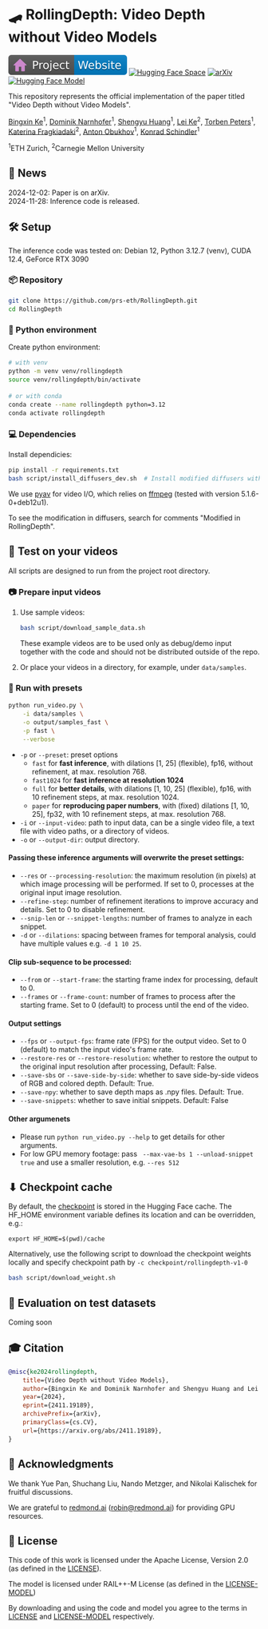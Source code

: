 # 🛹 RollingDepth: Video Depth without Video Models

[![Website](doc/badges/badge-website.svg)](https://rollingdepth.github.io)
[![Hugging Face Space](https://img.shields.io/badge/🤗%20Hugging%20Face%20-Space-yellow)](https://huggingface.co/spaces/prs-eth/rollingdepth)
[![arXiv](https://img.shields.io/badge/arXiv-PDF-b31b1b)](http://arxiv.org/abs/2411.19189)
[![Hugging Face Model](https://img.shields.io/badge/🤗%20Hugging%20Face-Model-green)](https://huggingface.co/prs-eth/rollingdepth-v1-0)

This repository represents the official implementation of the paper titled "Video Depth without Video Models".

[Bingxin Ke](http://www.kebingxin.com/)<sup>1</sup>,
[Dominik Narnhofer](https://scholar.google.com/citations?user=tFx8AhkAAAAJ&hl=en)<sup>1</sup>,
[Shengyu Huang](https://shengyuh.github.io/)<sup>1</sup>,
[Lei Ke](https://www.kelei.site/)<sup>2</sup>,
[Torben Peters](https://scholar.google.com/citations?user=F2C3I9EAAAAJ&hl=de)<sup>1</sup>,
[Katerina Fragkiadaki](https://www.cs.cmu.edu/~katef/)<sup>2</sup>,
[Anton Obukhov](https://www.obukhov.ai/)<sup>1</sup>,
[Konrad Schindler](https://scholar.google.com/citations?user=FZuNgqIAAAAJ&hl=en)<sup>1</sup>


<sup>1</sup>ETH Zurich, 
<sup>2</sup>Carnegie Mellon University



## 📢 News
2024-12-02: Paper is on arXiv.<br>
2024-11-28: Inference code is released.<br>



## 🛠️ Setup
The inference code was tested on: Debian 12, Python 3.12.7 (venv), CUDA 12.4, GeForce RTX 3090

### 📦 Repository
```bash
git clone https://github.com/prs-eth/RollingDepth.git
cd RollingDepth
```

### 🐍 Python environment
Create python environment:
```bash
# with venv
python -m venv venv/rollingdepth
source venv/rollingdepth/bin/activate

# or with conda
conda create --name rollingdepth python=3.12
conda activate rollingdepth
```

### 💻 Dependencies
Install dependicies: 
```bash
pip install -r requirements.txt
bash script/install_diffusers_dev.sh  # Install modified diffusers with cross-frame self-attention
```
We use [pyav](https://github.com/PyAV-Org/PyAV) for video I/O, which relies on [ffmpeg](https://www.ffmpeg.org/) (tested with version 5.1.6-0+deb12u1).

To see the modification in diffusers, search for comments "Modified in RollingDepth".

## 🏃 Test on your videos
All scripts are designed to run from the project root directory.

### 📷 Prepare input videos
1. Use sample videos:
    ```bash
    bash script/download_sample_data.sh
    ```
    These example videos are to be used only as debug/demo input together with the code and should not be distributed outside of the repo.

1. Or place your videos in a directory, for example, under `data/samples`.

### 🚀 Run with presets
```bash
python run_video.py \
    -i data/samples \
    -o output/samples_fast \
    -p fast \
    --verbose
```
- `-p` or `--preset`: preset options
    - `fast` for **fast inference**, with dilations [1, 25] (flexible), fp16, without refinement, at max. resolution 768.
    - `fast1024` for **fast inference at resolution 1024**
    - `full` for **better details**, with dilations [1, 10, 25] (flexible), fp16, with 10 refinement steps, at max. resolution 1024.
    - `paper` for **reproducing paper numbers**, with (fixed) dilations [1, 10, 25], fp32, with 10 refinement steps, at max. resolution 768.
- `-i` or `--input-video`: path to input data, can be a single video file, a text file with video paths, or a directory of videos.
- `-o` or `--output-dir`: output directory.

#### Passing these inference arguments will overwrite the preset settings:
- `--res` or `--processing-resolution`: the maximum resolution (in pixels) at which image processing will be performed. If set to 0, processes at the original input image resolution.
- `--refine-step`: number of refinement iterations to improve accuracy and details. Set to 0 to disable refinement.
- `--snip-len` or `--snippet-lengths`: number of frames to analyze in each snippet.
- `-d` or `--dilations`: spacing between frames for temporal analysis, could have multiple values e.g. `-d 1 10 25`.

#### Clip sub-sequence to be processed:
- `--from` or `--start-frame`: the starting frame index for processing, default to 0.
- `--frames` or `--frame-count`: number of frames to process after the starting frame. Set to 0 (default) to process until the end of the video.

#### Output settings
- `--fps` or `--output-fps`: frame rate (FPS) for the output video. Set to 0 (default) to match the input video's frame rate.
- `--restore-res` or `--restore-resolution`: whether to restore the output to the original input resolution after processing, Default: False.
- `--save-sbs` or `--save-side-by-side`: whether to save side-by-side videos of RGB and colored depth. Default: True.
- `--save-npy`: whether to save depth maps as .npy files. Default: True.
- `--save-snippets`: whether to save initial snippets. Default: False

#### Other argumenets
- Please run `python run_video.py --help` to get details for other arguments.
- For low GPU memory footage:  pass ` --max-vae-bs 1 --unload-snippet true` and use a smaller resolution, e.g. `--res 512`

## ⬇ Checkpoint cache
By default, the [checkpoint](https://huggingface.co/prs-eth/rollingdepth-v1-0) is stored in the Hugging Face cache. The HF_HOME environment variable defines its location and can be overridden, e.g.:

```
export HF_HOME=$(pwd)/cache
```

Alternatively, use the following script to download the checkpoint weights locally and specify checkpoint path by `-c checkpoint/rollingdepth-v1-0 `

```bash
bash script/download_weight.sh
```


## 🦿 Evaluation on test datasets
Coming soon


## 🎓 Citation
```bibtex
@misc{ke2024rollingdepth,
    title={Video Depth without Video Models}, 
    author={Bingxin Ke and Dominik Narnhofer and Shengyu Huang and Lei Ke and Torben Peters and Katerina Fragkiadaki and Anton Obukhov and Konrad Schindler},
    year={2024},
    eprint={2411.19189},
    archivePrefix={arXiv},
    primaryClass={cs.CV},
    url={https://arxiv.org/abs/2411.19189}, 
}
```


## 🙏 Acknowledgments
We thank Yue Pan, Shuchang Liu, Nando Metzger, and Nikolai Kalischek for fruitful discussions. 
 
We are grateful to [redmond.ai](https://redmond.ai/) (robin@redmond.ai) for providing GPU resources.

## 🎫 License

This code of this work is licensed under the Apache License, Version 2.0 (as defined in the [LICENSE](LICENSE.txt)).

The model is licensed under RAIL++-M License (as defined in the [LICENSE-MODEL](LICENSE-MODEL.txt))

By downloading and using the code and model you agree to the terms in [LICENSE](LICENSE.txt) and [LICENSE-MODEL](LICENSE-MODEL.txt) respectively.
